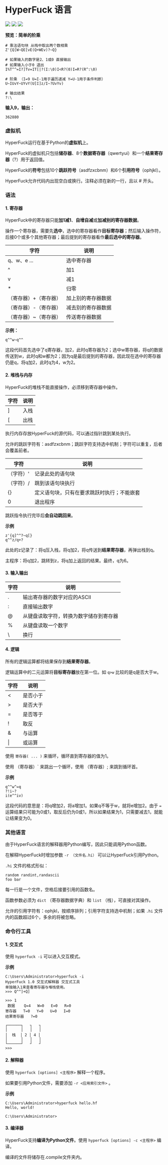 # HyperFuck 语言

![](https://img.shields.io/badge/Python-3.8-blue) ![](https://img.shields.io/badge/Esoteric-Language-lightgrey) ![](https://img.shields.io/badge/Windows-Vista%20%2B-orange)

**预览：简单的阶乘**  

```
# 乘法语句块 从栈中取出两个数相乘
Z'{Q[W~QE[vE(Q+WEv)?~Q}

# 如果输入的数字是2、1或0 直接输出
# 如果输入小于0 退出
I%T^^=I?]Tv=IT[|?(I:\0)I<R?(0)I=R?(R^:\0)

# 阶乘 （I=9 U=I-1用于遍历递减 Y=U-1用于条件判断）
U~IUvY~UYvY(U]I]z/I~?UvYv)

# 输出结果
?:\
```

**输入9，输出：**  

```
362880
```

### 虚拟机

HyperFuck运行在基于Python的**虚拟机**上。  

HyperFuck的虚拟机只包括**储存器**、8个**数据寄存器**（qwertyui）和一个**结果寄存器**（?）用于返回值。  

HyperFuck的**符号**包括10个**跳跃符号**（asdfzxcbnm）和6个**引用符号**（ophjkl）。  

HyperFuck允许代码内出现空白或换行。注释必须在新的一行，且以 # 开头。  

### 语法

#### 1. 寄存器

HyperFuck中的寄存器只能**加1减1**、**自增自减**或**加减别的寄存器数据**。  

操作一个寄存器，需要先**选中**，选中的寄存器看作**目标寄存器**；然后输入操作符，后接0个或多个其他寄存器；最后提到的寄存器看作**最后选中的寄存器**。  

| 字符                  | 说明               |
| --------------------- | ------------------ |
| q、w、e ...      | 选中寄存器         |
| ^                     | 加1                |
| v                     | 减1                |
| *                  | 归零            |
| （寄存器）+（寄存器） | 加上别的寄存器数据 |
| （寄存器）-（寄存器） | 减去别的寄存器数据 |
| （寄存器）~（寄存器） | 传送寄存器数据     |

**示例：**

```
q^^w~q^^
```

这段代码首先选中了q寄存器，加2，此时q寄存器为2；选中w寄存器，将q的数据传送到w，此时q和w都为2；因为q是最后提到的寄存器，因此现在选中的寄存器仍是q，将q加2，此时q为4，w为2。  

#### 2. 堆栈与内存

HyperFuck的堆栈不能直接操作，必须移到寄存器中操作。  

| 字符 | 说明 |
| ---- | ---- |
| ]    | 入栈 |
| [    | 出栈 |

执行内存存放HyperFuck的源代码，可以通过指针跳到某处执行。   

允许的跳跃字符有：asdfzxcbnm；跳跃字符支持选中机制；字符可以重复，后者会覆盖前者。  

| 字符      | 说明                                       |
| --------- | ------------------------------------------ |
| （字符）' | 记录此处的语句块                     |
| （字符）/ | 跳到该语句块执行                         |
| {}        | 定义语句块，只有在要求跳跃时执行；不能嵌套 |
| 0         | 退出程序                          |

跳跃指令执行完毕后**会自动跳回来**。  

**示例**

```
z'{q]^^?~q[}
q^^z/q+?
```

此处的z记录了：将q压入栈，将q加2，将q传送到**结果寄存器**，再弹出栈到q。  

主程序：将q加2，跳转到z，将q加上返回的结果。最终，q为6。  

#### 3. 输入输出

| 字符 | 说明                                   |
| ---- | -------------------------------------- |
| .    | 输出寄存器的数字对应的ASCII            |
| :    | 直接输出数字            |
| @    | 从键盘读取字符，转换为数字储存到寄存器 |
| %    | 从键盘读取一个数字                    |
| \    | 换行                                   |

#### 4. 逻辑

所有的逻辑运算都将结果保存到**结果寄存器**。  

逻辑运算中的二元运算将**目标寄存器**放在第一位。如 `q>w` 比较的是q是否大于w。  

| 字符 | 说明     |
| ---- | -------- |
| <    | 是否小于 |
| >    | 是否大于 |
| =    | 是否等于 |
| !    | 取反     |
| &    | 与运算   |
| \|   | 或运算   |

使用 `寄存器( ... )` 来循环，循环直到寄存器的值为1。  

使用 （寄存器）` 来跳出一个循环，使用 （寄存器）; 来跳到循环首。  

**示例**

```
q^^w^=q
?!i~?
i(e^^iv)
```

这段代码的意思是：将q增加2，将a增加1。如果q不等于w，就将e增加2。由于 `=` 运算结果只可能为0或1，取反后仍为0或1，所以如果结果为1，只需要减去1，就能让结果变为0。

### 其他语言

由于HyperFuck语言的解释器用Python编写，因此只能调用Python函数。  

在解释HyperFuck时增加参数 `-r （文件名.hi）` 可以让HyperFuck引用Python。   

`.hi` 文件的格式形似：

```
random randint,randascii
foo bar
```

每一行是一个文件，空格后接要引用的函数名。

函数参数必须为 `dict` （寄存器数据字典）和 `list` （栈），可直接对其操作。

允许的引用字符有：ophjkl，按顺序排列；引用字符支持选中机制；如果 `.hi` 文件内的函数超过6个，多余的将被忽略。  

### 命令行工具

#### 1. 交互式

使用 `hyperfuck -i` 可以进入交互模式。  

**示例**

```
C:\Users\Administrator>hyperfuck -i
HyperFuck 1.0 交互式解释器 交互式工具
单独输入1来查看寄存器与堆栈使用。
>>> Q^^]+Q]

>>> 1
 数据    Q=4   W=0   E=0   R=0
寄存器   T=0   Y=0   U=0   I=0
结果寄存器   ?=0

┌──────┐   ┐   ┐
│      │   │   │
│  栈  │ 2 │ 4 │
│      │   │   │
└──────┘   ┘   ┘
>>>
```

#### 2. 解释器

使用 `hyperfuck [options] <主程序>`  解释一个程序。  

如果要引用Python文件，需要添加 `-r <应用索引文件>` 。  

**示例**

```
C:\Users\Administrator>hyperfuck hello.hf
Hello, world!

C:\Users\Administrator>
```

#### 3. 编译器

HyperFuck支持**编译为Python文件**。使用 `hyperfuck [options] -c <主程序>` 编译。  

编译的文件将储存在.compile文件夹内。  